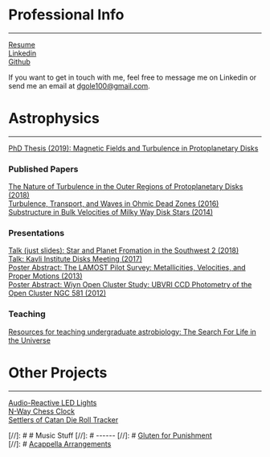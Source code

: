# Professional Info
------
[Resume](/pages/cv.md)  
[Linkedin](https://www.linkedin.com/in/daniel-gole/)  
[Github](https://github.com/dgole)

If you want to get in touch with me, feel free to message me on Linkedin or send me an email at dgole100@gmail.com.

# Astrophysics
------
[PhD Thesis (2019): Magnetic Fields and Turbulence in Protoplanetary Disks](/pages/thesis.md)  
### Published Papers
[The Nature of Turbulence in the Outer Regions of Protoplanetary Disks (2018)](http://adsabs.harvard.edu/abs/2018arXiv181010549G)  
[Turbulence, Transport, and Waves in Ohmic Dead Zones (2016)](http://adsabs.harvard.edu/abs/2016ApJ...826...18G)  
[Substructure in Bulk Velocities of Milky Way Disk Stars (2014)](http://adsabs.harvard.edu/abs/2013ApJ...777L...5C)  

### Presentations  
[Talk (just slides): Star and Planet Fromation in the Southwest 2 (2018)](https://www.noao.edu/meetings/spf2/files/gole_final.pdf)  
[Talk: Kavli Institute Disks Meeting (2017)](http://online.kitp.ucsb.edu/online/disks17/gole/)  
[Poster Abstract: The LAMOST Pilot Survey: Metallicities, Velocities, and Proper Motions (2013)](http://adsabs.harvard.edu/abs/2013AAS...22125416G)   
[Poster Abstract: Wiyn Open Cluster Study: UBVRI CCD Photometry of the Open Cluster NGC 581 (2012)](http://adsabs.harvard.edu/abs/2012AAS...21943806D)  

### Teaching    
[Resources for teaching undergraduate astrobiology: The Search For Life in the Universe](/pages/astrobio.md)

# Other Projects
------
[Audio-Reactive LED Lights](/pages/audioReactiveLights.md)  
[N-Way Chess Clock](/pages/nWayChessClock.md)  
[Settlers of Catan Die Roll Tracker](/pages/catanRollTracker.md)

[//]: # # Music Stuff
[//]: # ------
[//]: # [Gluten for Punishment](https://www.facebook.com/GlutenForPunishmentMusic/?notif_id=1534178407949821&notif_t=page_fan)  
[//]: # [Acappella Arrangements](/pages/arrangements.md)
